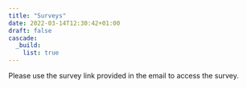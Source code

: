 ```yaml
---
title: "Surveys"
date: 2022-03-14T12:30:42+01:00
draft: false
cascade:
  _build:
    list: true
---
```


Please use the survey link provided in the email to access the survey.
